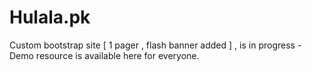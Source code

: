 # Hulala.pk
Custom bootstrap site [ 1 pager , flash banner added ] , is in progress - Demo resource is available here for everyone.
